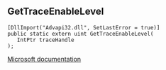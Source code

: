 ## GetTraceEnableLevel

```
[DllImport("Advapi32.dll", SetLastError = true)]
public static extern uint GetTraceEnableLevel(
   IntPtr traceHandle
);
```

[Microsoft documentation](https://docs.microsoft.com/en-us/windows/win32/api/evntrace/nf-evntrace-gettraceenablelevel)
